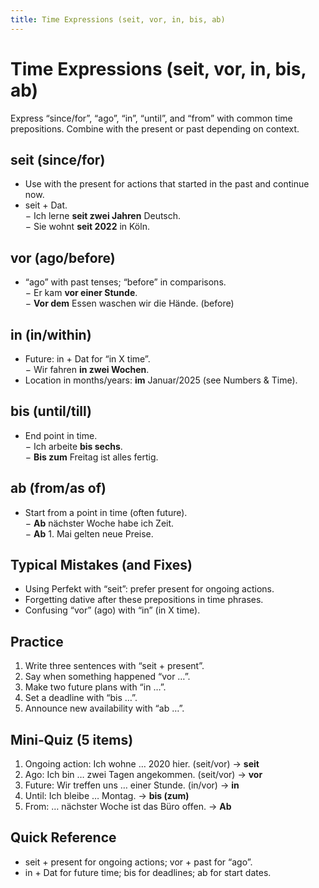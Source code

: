 ```yaml
---
title: Time Expressions (seit, vor, in, bis, ab)
---
```


# Time Expressions (seit, vor, in, bis, ab)

Express “since/for”, “ago”, “in”, “until”, and “from” with common time prepositions. Combine with the present or past depending on context.

## seit (since/for)

- Use with the present for actions that started in the past and continue now.  
- seit + Dat.  
  − Ich lerne **seit zwei Jahren** Deutsch.  
  − Sie wohnt **seit 2022** in Köln.

## vor (ago/before)

- “ago” with past tenses; “before” in comparisons.  
  − Er kam **vor einer Stunde**.  
  − **Vor dem** Essen waschen wir die Hände. (before)

## in (in/within)

- Future: in + Dat for “in X time”.  
  − Wir fahren **in zwei Wochen**.  
- Location in months/years: **im** Januar/2025 (see Numbers & Time).

## bis (until/till)

- End point in time.  
  − Ich arbeite **bis sechs**.  
  − **Bis zum** Freitag ist alles fertig.

## ab (from/as of)

- Start from a point in time (often future).  
  − **Ab** nächster Woche habe ich Zeit.  
  − **Ab** 1. Mai gelten neue Preise.

## Typical Mistakes (and Fixes)

- Using Perfekt with “seit”: prefer present for ongoing actions.  
- Forgetting dative after these prepositions in time phrases.  
- Confusing “vor” (ago) with “in” (in X time).

## Practice

1) Write three sentences with “seit + present”.  
2) Say when something happened “vor …”.  
3) Make two future plans with “in …”.  
4) Set a deadline with “bis …”.  
5) Announce new availability with “ab …”.

## Mini‑Quiz (5 items)

1) Ongoing action: Ich wohne … 2020 hier. (seit/vor) → **seit**  
2) Ago: Ich bin … zwei Tagen angekommen. (seit/vor) → **vor**  
3) Future: Wir treffen uns … einer Stunde. (in/vor) → **in**  
4) Until: Ich bleibe … Montag. → **bis (zum)**  
5) From: … nächster Woche ist das Büro offen. → **Ab**

## Quick Reference

- seit + present for ongoing actions; vor + past for “ago”.  
- in + Dat for future time; bis for deadlines; ab for start dates.


